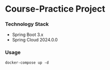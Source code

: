 # Course-Practice Project

### Technology Stack

- Spring Boot 3.x
- Spring Cloud 2024.0.0

### Usage

```
docker-compose up -d
```
